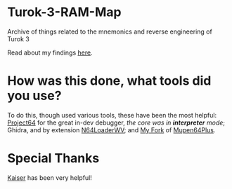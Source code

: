 # Turok-3-RAM-Map
Archive of things related to the mnemonics and reverse engineering of Turok 3

Read about my findings [here](https://github.com/Drahsid/Turok-3-RAM-Map/blob/master/TUROK3.md).

# How was this done, what tools did you use?
To do this, though used various tools, these have been the most helpful: [Project64](https://github.com/project64/project64) for the great in-dev debugger, _the core was in **interpreter** mode_; Ghidra, and by extension [N64LoaderWV](https://github.com/zeroKilo/N64LoaderWV); and [My Fork](https://github.com/Drahsid/mupen64plus-core-wren) of [Mupen64Plus](https://github.com/mupen64plus/mupen64plus-core).

# Special Thanks
[Kaiser](https://github.com/svkaiser) has been very helpful!


